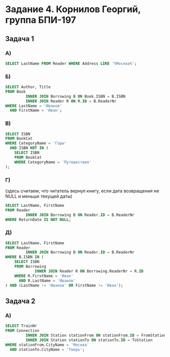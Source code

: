 # Задание 4. Корнилов Георгий, группа БПИ-197

## Задача 1
### А)
```sql
SELECT LastName FROM Reader WHERE Address LIKE '%Москва%';
```

### Б) 
```sql
SELECT Author, Title
FROM Book
         INNER JOIN Borrowing B ON Book.ISBN = B.ISBN
         INNER JOIN Reader R ON R.ID = B.ReaderNr
WHERE LastName = 'Иванов'
  AND FirstName = 'Иван';
```

### В)

```sql
SELECT ISBN
FROM BookCat
WHERE CategoryName = 'Горы'
  AND ISBN NOT IN (
    SELECT ISBN
    FROM BookCat
    WHERE CategoryName = 'Путешествия'
);
```

### Г) 
(здесь считаем, что читатель вернул книгу, если дата возвращения не NULL и меньше текущей даты)
```sql
SELECT LastName, FirstName
FROM Reader
         INNER JOIN Borrowing B ON Reader.ID = B.ReaderNr
WHERE ReturnDate IS NOT NULL;
```

### Д) 
```sql
SELECT LastName, FirstName
FROM Reader
         INNER JOIN Borrowing B ON Reader.ID = B.ReaderNr
WHERE B.ISBN IN (
    SELECT ISBN
    FROM Borrowing
             INNER JOIN Reader R ON Borrowing.ReaderNr = R.ID
    WHERE R.FirstName = 'Иван'
      AND R.LastName = 'Иванов'
) AND (LastName != 'Иванов' OR FirstName != 'Иван');
```


## Задача 2
### А) 
```sql
SELECT TrainNr
FROM Connection
         INNER JOIN Station stationFrom ON stationFrom.ID = FromStation
         INNER JOIN Station stationTo ON stationTo.ID = ToStation
WHERE stationFrom.CityName = 'Москва'
  AND stationTo.CityName = 'Тверь';
```